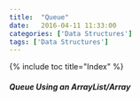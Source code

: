 ```yaml
---
title:  "Queue"
date:   2016-04-11 11:33:00
categories: ['Data Structures']
tags: ['Data Structures']
---
```



{% include toc title="Index" %}

##### Queue Using an ArrayList/Array
